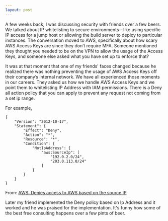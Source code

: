 ```yaml
---
layout: post
---
```


A few weeks back, I was discussing security with friends over a few beers. We talked about IP whitelisting to secure environments—like using specific IP access for a jump host or allowing the build server to deploy to particular instances. The conversation moved to AWS, specifically about how scary AWS Access Keys are since they don’t require MFA. Someone mentioned they thought you needed to be on the VPN to allow the usage of the Access Keys, and someone else asked what you have set up to enforce that?

It was at that moment that one of my friends' faces changed because he realized there was nothing preventing the usage of AWS Access Keys off their company’s internal network. We have all experienced those moments in our careers. They asked us how we handle AWS Access Keys and we point them to whitelisting IP Address with IAM permissions. There is a Deny all action policy that you can apply to prevent any request not coming from a set ip range. 

For example, 

```
{
    "Version": "2012-10-17",
    "Statement": {
        "Effect": "Deny",
        "Action": "*",
        "Resource": "*",
        "Condition": {
            "NotIpAddress": {
                "aws:SourceIp": [
                    "192.0.2.0/24",
                    "203.0.113.0/24"
                ]
            }
        }
    }
}
```
From: [AWS: Denies access to AWS based on the source IP](https://docs.aws.amazon.com/IAM/latest/UserGuide/reference_policies_examples_aws_deny-ip.html )

Later my friend implemented the Deny policy based on Ip Address and it worked and he was  praised for the implementation.  It's funny how some of the best free consulting happens over a few pints of beer.

